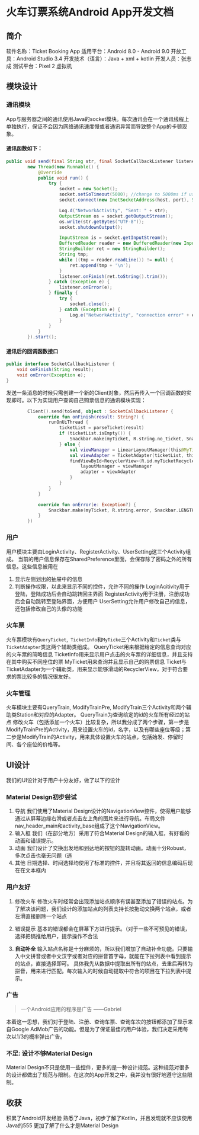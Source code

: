 # 火车订票系统Android App开发文档

## 简介
软件名称：Ticket Booking App
适用平台：Android 8.0 - Android 9.0
开放工具：Android Studio 3.4
开发技术（语言）：Java + xml + kotlin
开发人员：张志成
测试平台：Pixel 2 虚拟机

## 模块设计

### 通讯模块

App与服务器之间的通讯使用Java的socket模块。每次通讯会在一个通讯线程上单独执行，保证不会因为网络通讯速度慢或者通讯异常而导致整个App的卡顿现象。
#### 通讯函数如下：

```java
public void send(final String str, final SocketCallbackListener listener) {
        new Thread(new Runnable() {
            @Override
            public void run() {
                try {
                    socket = new Socket();
                    socket.setSoTimeout(5000); //change to 5000ms if using remote server, thanks to GFW!
                    socket.connect(new InetSocketAddress(host, port), 5000);

                    Log.d("NetworkActivity", "Sent: " + str);
                    OutputStream os = socket.getOutputStream();
                    os.write(str.getBytes("UTF-8"));
                    socket.shutdownOutput();

                    InputStream is = socket.getInputStream();
                    BufferedReader reader = new BufferedReader(new InputStreamReader(is));
                    StringBuilder ret = new StringBuilder();
                    String tmp;
                    while ((tmp = reader.readLine()) != null) {
                        ret.append(tmp + '\n');
                    }
                    listener.onFinish(ret.toString().trim());
                } catch (Exception e) {
                    listener.onError(e);
                } finally {
                    try {
                        socket.close();
                    } catch (Exception e) {
                        Log.e("NetworkActivity", "connection error" + e.toString());
                    }
                }
            }
        }).start();
```
#### 通讯后的回调函数接口
```java
public interface SocketCallbackListener {
    void onFinish(String result);
    void onError(Exception e);
}
```
发送一条消息的时候只需创建一个新的Client对象，然后再传入一个回调函数的实现即可。以下为实现用户查询自己购票信息的通讯模块实现：
```kotlin
        Client().send(toSend, object : SocketCallbackListener {
            override fun onFinish(result: String?) {
                runOnUiThread {
                    ticketList = parseTicket(result)
                    if (ticketList.isEmpty()) {
                        Snackbar.make(myTicket, R.string.no_ticket, Snackbar.LENGTH_SHORT).show()
                    } else {
                        val viewManager = LinearLayoutManager(this@MyTicket)
                        val viewAdapter = TicketAdapter(ticketList, this@MyTicket)
                        findViewById<RecyclerView>(R.id.myTicketRecycler).apply {
                            layoutManager = viewManager
                            adapter = viewAdapter
                        }
                    }
                }
            }

            override fun onError(e: Exception?) {
                Snackbar.make(myTicket, R.string.error, Snackbar.LENGTH_SHORT).show()
            }
        })
```
### 用户

用户模块主要由LoginActivity、RegisterActivity、UserSetting这三个Activity组成。
当前的用户信息保存在SharedPreference里面，会保存除了密码之外的所有信息。这些信息被用在
1. 显示左侧划出的抽屉中的信息
2. 判断操作权限，以此来显示不同的控件，允许不同的操作
LoginAcitivity用于登陆，登陆成功后会自动跳转回主界面
RegisterActivity用于注册，注册成功后会自动跳转至登陆界面，方便用户
UserSetting允许用户修改自己的信息，还包括修改自己的头像的功能
### 火车票
火车票模块有```QueryTicket```,``` TicketInfo```和```MyTicke```三个Activity和```Ticket```类与```TicketAdapter```类这两个辅助类组成。
QueryTicket用来根据给定的信息查询对应的火车票的简略信息
TicketInfo用来显示用户点击的火车票的详细信息，并且支持在其中购买不同座位的票
MyTicket用来查询并且显示自己的购票信息
Ticket与TicketAdapter为一个辅助类，用来显示能够滑动的RecyclerView，对于符合要求的票比较多的情况很友好。
### 火车管理
火车模块主要有QueryTrain, ModifyTrainPre, ModifyTrain三个Activity和两个辅助类Station和对应的Adapter。
QueryTrain为查询给定的id的火车所有经过的站点
修改火车（包括添加一个火车）比较复杂，所以我分成了两个步骤，第一步是ModifyTrainPre的Activity，用来设置火车的id，名字，以及有哪些座位等级；第二步是ModifyTrain的Activity，用来具体设置火车的站点，包括始发、停留时间、各个座位的价格等。
## UI设计
我们的UI设计对于用户十分友好，做了以下的设计
### Material Design初步尝试
1. 导航
我们使用了Material Design设计的NavigationView控件，使得用户能够通过从屏幕边缘右滑或者点击左上角的图片来进行导航。布局文件nav_header_main和activity_base组成了这个NavigationView。
2. 输入框
我们（在部分地方）采用了符合Material Design的输入框，有好看的动画和错误提示。
3. 动画
我们设计了交换出发地和到达地的按钮的旋转动画。动画十分Robust，多次点击也毫无问题（逃
4. 其他
日期选择、时间选择均使用了标准的控件，并且将其返回的信息编码后现在在文本框内
### 用户友好
1. 修改火车
     修改火车时经常会出现添加站点顺序有误甚至添加了错误的站点。为了解决该问题，我们设计的添加站点的列表支持长按拖动交换两个站点，或者左滑直接删除一个站点

2. 错误提示
     基本的错误都会在屏幕下方进行提示。（对于一些不可预见的错误，选择把锅推给用户，提示操作不合法

3. **自动补全**
    输入站点名称是十分麻烦的，所以我们增加了自动补全功能。只要输入中文拼音或者中文汉字或者对应的拼音首字母，就能在下拉列表中看到提示的站点，直接选择即可。
    具体我先从数据中提取出所有的站点，去重后再转为拼音，用来进行匹配。每次输入的时候自动提取中符合的项目在下拉列表中提示。

### 广告

>一个Android应用的程序是广告             ——Gabriel 

本着这一思想，我们对于登陆、注册、查询车票、查询车次的按钮都添加了显示来自Google AdMob广告的功能。但是为了保证最佳的用户体验，我们决定采用每次以1/3的概率弹出广告。

### 不足: 设计不够Material Design

Material Design不只是使用一些控件，更多的是一种设计规范。这种规范对很多的设计都做出了规范与限制。在这次的App开发之中，我并没有很好地遵守这些限制。

## 收获

积累了Android开发经验
熟悉了Java，初步了解了Kotlin，并且发现就不应该使用Java的555
更加了解了什么才是Material Design